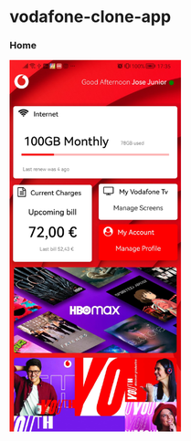 # vodafone-clone-app
### Home
<img src="Screenshot_20220505_173528_com.testproject.jpg" width="300px" />
